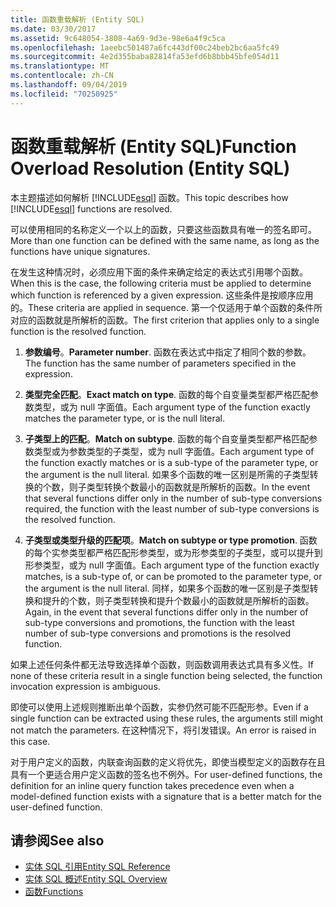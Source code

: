 ```yaml
---
title: 函数重载解析 (Entity SQL)
ms.date: 03/30/2017
ms.assetid: 9c648054-3808-4a69-9d3e-98e6a4f9c5ca
ms.openlocfilehash: 1aeebc501487a6fc443df00c24beb2bc6aa5fc49
ms.sourcegitcommit: 4e2d355baba82814fa53efd6b8bbb45bfe054d11
ms.translationtype: MT
ms.contentlocale: zh-CN
ms.lasthandoff: 09/04/2019
ms.locfileid: "70250925"
---
```

# <a name="function-overload-resolution-entity-sql"></a><span data-ttu-id="ac905-102">函数重载解析 (Entity SQL)</span><span class="sxs-lookup"><span data-stu-id="ac905-102">Function Overload Resolution (Entity SQL)</span></span>
<span data-ttu-id="ac905-103">本主题描述如何解析 [!INCLUDE[esql](../../../../../../includes/esql-md.md)] 函数。</span><span class="sxs-lookup"><span data-stu-id="ac905-103">This topic describes how [!INCLUDE[esql](../../../../../../includes/esql-md.md)] functions are resolved.</span></span>  
  
 <span data-ttu-id="ac905-104">可以使用相同的名称定义一个以上的函数，只要这些函数具有唯一的签名即可。</span><span class="sxs-lookup"><span data-stu-id="ac905-104">More than one function can be defined with the same name, as long as the functions have unique signatures.</span></span>  
  
 <span data-ttu-id="ac905-105">在发生这种情况时，必须应用下面的条件来确定给定的表达式引用哪个函数。</span><span class="sxs-lookup"><span data-stu-id="ac905-105">When this is the case, the following criteria must be applied to determine which function is referenced by a given expression.</span></span> <span data-ttu-id="ac905-106">这些条件是按顺序应用的。</span><span class="sxs-lookup"><span data-stu-id="ac905-106">These criteria are applied in sequence.</span></span> <span data-ttu-id="ac905-107">第一个仅适用于单个函数的条件所对应的函数就是所解析的函数。</span><span class="sxs-lookup"><span data-stu-id="ac905-107">The first criterion that applies only to a single function is the resolved function.</span></span>  
  
1. <span data-ttu-id="ac905-108">**参数编号**。</span><span class="sxs-lookup"><span data-stu-id="ac905-108">**Parameter number**.</span></span> <span data-ttu-id="ac905-109">函数在表达式中指定了相同个数的参数。</span><span class="sxs-lookup"><span data-stu-id="ac905-109">The function has the same number of parameters specified in the expression.</span></span>  
  
2. <span data-ttu-id="ac905-110">**类型完全匹配**。</span><span class="sxs-lookup"><span data-stu-id="ac905-110">**Exact match on type**.</span></span> <span data-ttu-id="ac905-111">函数的每个自变量类型都严格匹配参数类型，或为 null 字面值。</span><span class="sxs-lookup"><span data-stu-id="ac905-111">Each argument type of the function exactly matches the parameter type, or is the null literal.</span></span>  
  
3. <span data-ttu-id="ac905-112">**子类型上的匹配**。</span><span class="sxs-lookup"><span data-stu-id="ac905-112">**Match on subtype**.</span></span> <span data-ttu-id="ac905-113">函数的每个自变量类型都严格匹配参数类型或为参数类型的子类型，或为 null 字面值。</span><span class="sxs-lookup"><span data-stu-id="ac905-113">Each argument type of the function exactly matches or is a sub-type of the parameter type, or the argument is the null literal.</span></span> <span data-ttu-id="ac905-114">如果多个函数的唯一区别是所需的子类型转换的个数，则子类型转换个数最小的函数就是所解析的函数。</span><span class="sxs-lookup"><span data-stu-id="ac905-114">In the event that several functions differ only in the number of sub-type conversions required, the function with the least number of sub-type conversions is the resolved function.</span></span>  
  
4. <span data-ttu-id="ac905-115">**子类型或类型升级的匹配项**。</span><span class="sxs-lookup"><span data-stu-id="ac905-115">**Match on subtype or type promotion**.</span></span> <span data-ttu-id="ac905-116">函数的每个实参类型都严格匹配形参类型，或为形参类型的子类型，或可以提升到形参类型，或为 null 字面值。</span><span class="sxs-lookup"><span data-stu-id="ac905-116">Each argument type of the function exactly matches, is a sub-type of, or can be promoted to the parameter type, or the argument is the null literal.</span></span> <span data-ttu-id="ac905-117">同样，如果多个函数的唯一区别是子类型转换和提升的个数，则子类型转换和提升个数最小的函数就是所解析的函数。</span><span class="sxs-lookup"><span data-stu-id="ac905-117">Again, in the event that several functions differ only in the number of sub-type conversions and promotions, the function with the least number of sub-type conversions and promotions is the resolved function.</span></span>  
  
 <span data-ttu-id="ac905-118">如果上述任何条件都无法导致选择单个函数，则函数调用表达式具有多义性。</span><span class="sxs-lookup"><span data-stu-id="ac905-118">If none of these criteria result in a single function being selected, the function invocation expression is ambiguous.</span></span>  
  
 <span data-ttu-id="ac905-119">即使可以使用上述规则推断出单个函数，实参仍然可能不匹配形参。</span><span class="sxs-lookup"><span data-stu-id="ac905-119">Even if a single function can be extracted using these rules, the arguments still might not match the parameters.</span></span> <span data-ttu-id="ac905-120">在这种情况下，将引发错误。</span><span class="sxs-lookup"><span data-stu-id="ac905-120">An error is raised in this case.</span></span>  
  
 <span data-ttu-id="ac905-121">对于用户定义的函数，内联查询函数的定义将优先，即使当模型定义的函数存在且具有一个更适合用户定义函数的签名也不例外。</span><span class="sxs-lookup"><span data-stu-id="ac905-121">For user-defined functions, the definition for an inline query function takes precedence even when a model-defined function exists with a signature that is a better match for the user-defined function.</span></span>  
  
## <a name="see-also"></a><span data-ttu-id="ac905-122">请参阅</span><span class="sxs-lookup"><span data-stu-id="ac905-122">See also</span></span>

- [<span data-ttu-id="ac905-123">实体 SQL 引用</span><span class="sxs-lookup"><span data-stu-id="ac905-123">Entity SQL Reference</span></span>](entity-sql-reference.md)
- [<span data-ttu-id="ac905-124">实体 SQL 概述</span><span class="sxs-lookup"><span data-stu-id="ac905-124">Entity SQL Overview</span></span>](entity-sql-overview.md)
- [<span data-ttu-id="ac905-125">函数</span><span class="sxs-lookup"><span data-stu-id="ac905-125">Functions</span></span>](functions-entity-sql.md)
